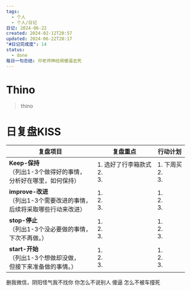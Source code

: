 ```yaml
---
tags:
  - 个人
  - 个人/日记
日记: 2024-06-22
created: 2024-02-12T20:57
updated: 2024-06-22T20:17
"#日记完成度": 14
status:
  - done
每日一句总结: 邓老师神经病傻逼去死
---
```


# Thino
> thino

# 日复盘KISS
| **复盘项目**                                             | **复盘重点**                  | **行动计划**             |
| ---------------------------------------------------- | ------------------------- | -------------------- |
| **Keep-保持**<br>（列出1-3个做得好的事情，<br>   分析好在哪里，如何保持）     | 1.  选好了行李箱款式<br>2. <br>3. | 1.  下周买<br>2. <br>3. |
| **improve-改进**<br>（列出1-3个需要改进的事情，<br>  后续将采取哪些行动来改进） | 1.  <br>2. <br>3.         | 1.  <br>2. <br>3.    |
| **stop-停止**<br>（列出1-3个没必要做的事情，<br>下次不再做。）            | 1.  <br>2. <br>3.         | 1.  <br>2. <br>3.    |
| **start-开始**<br>（列出1-3个想做却没做，<br>但接下来准备做的事情。）        | 1.  <br>2. <br>3.         | 1.  <br>2. <br>3.    |

删我微信，阴阳怪气我不找你
你怎么不说别人
傻逼
怎么不被车撞死


